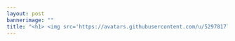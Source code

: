 ```yaml
---
layout: post
bannerimage: ""
title: "<h1> <img src='https://avatars.githubusercontent.com/u/5297817?v=3'> <h1>"
---
```



